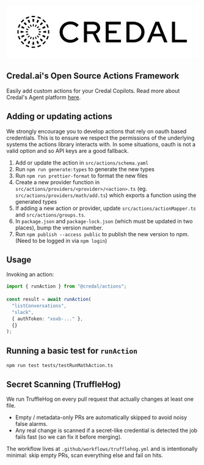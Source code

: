 ![Credal Logo](assets/credal-logo.svg)

## Credal.ai's Open Source Actions Framework

Easily add custom actions for your Credal Copilots. Read more about Credal's Agent platform [here](https://www.credal.ai/products/ai-agent-platform).

## Adding or updating actions

We strongly encourage you to develop actions that rely on oauth based credentials. This is to ensure we respect the permissions of the underlying systems the actions library interacts with. In some situations, oauth is not a valid option and so API keys are a good fallback.

1. Add or update the action in `src/actions/schema.yaml`
2. Run `npm run generate:types` to generate the new types
3. Run `npm run prettier-format` to format the new files
4. Create a new provider function in `src/actions/providers/<provider>/<action>.ts` (eg. `src/actions/providers/math/add.ts`) which exports a function using the generated types
5. If adding a new action or provider, update `src/actions/actionMapper.ts` and `src/actions/groups.ts`.
6. In `package.json` and `package-lock.json` (which must be updated in two places), bump the version number.
7. Run `npm publish --access public` to publish the new version to npm. (Need to be logged in via `npm login`)

## Usage

Invoking an action:

```ts
import { runAction } from "@credal/actions";

const result = await runAction(
  "listConversations",
  "slack",
  { authToken: "xoxb-..." },
  {}
);
```

## Running a basic test for `runAction`

```
npm run test tests/testRunMathAction.ts
```
## Secret Scanning (TruffleHog)

We run TruffleHog on every pull request that actually changes at least one file.

- Empty / metadata-only PRs are automatically skipped to avoid noisy false alarms.
- Any real change is scanned if a secret-like credential is detected the job fails fast (so we can fix it before merging).

The workflow lives at `.github/workflows/trufflehog.yml` and is intentionally minimal: skip empty PRs, scan everything else and fail on hits.